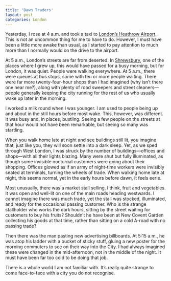 ```yaml
---
title: 'Dawn Traders'
layout: post
categories: London
---
```


Yesterday, I rose at 4 a.m. and took a taxi to [London’s Heathrow Airport](https://www.heathrow.com "link to the official site for Heathrow Airport"). This is not an uncommon thing for me to have to do. However, I must have been a little more awake than usual, as I started to pay attention to much more than I normally would on the drive to the airport.  

At 5 a.m., London’s streets are far from deserted. In [Shrewsbury](http://web.archive.org/web/20040520015815/http://www.shrewsburyguide.info/ "take a tour of Shrewsbury"), one of the places where I grew up, this would have passed for a busy morning, but for London, it was quiet. People were walking everywhere. At 5 a.m., there were queues at bus stops, some with ten or more people waiting. There were far more twenty-four-hour shops than I had imagined (why isn’t there one near me?), along with plenty of road sweepers and street cleaners—people generally keeping the city running for the rest of us who usually wake up later in the morning.  

I worked a milk round when I was younger. I am used to people being up and about in the still hours before most wake. This, however, was different. It was busy and, in places, bustling. Seeing a few people on the streets at that hour would not have been remarkable, but seeing so many was startling.  

When you walk home late at night and see buildings still lit, you imagine that, just like you, they will soon settle into a dark sleep. Yet, as we sped through West London, I was struck by the number of buildings—offices and shops—with all their lights blazing. Many were shut but fully illuminated, as though some invisible nocturnal customers were going about their shopping. Offices glowed as if an army of night-time workers were invisibly seated at terminals, turning the wheels of trade. When walking home late at night, this seems normal, yet in the early hours before dawn, it feels eerie.  

Most unusually, there was a market stall selling, I think, fruit and vegetables. It was open and well-lit on one of the main roads heading westwards. I cannot imagine there was much trade, yet the stall was stocked, illuminated, and ready for the occasional passing customer. Who is the strange stallholder who works the dark hours, sitting by the street waiting for customers to buy his fruits? Shouldn’t he have been at New Covent Garden collecting his goods at that time, rather than sitting on a cold A-road with no passing trade?  

Then there was the man pasting new advertising billboards. At 5:15 a.m., he was atop his ladder with a bucket of sticky stuff, gluing a new poster for the morning commuters to see on their way into the City. I had always imagined these were changed in the mid-afternoon, not in the middle of the night. It must have been far too cold to be doing that job.  

There is a whole world I am not familiar with. It’s really quite strange to come face-to-face with a city you do not recognise.  
